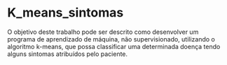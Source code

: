 # K_means_sintomas
O objetivo deste trabalho pode ser descrito como desenvolver um programa de aprendizado de máquina, não supervisionado, utilizando o algoritmo k-means, que possa classificar uma determinada doença tendo alguns sintomas atribuídos pelo paciente. 
